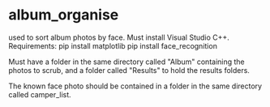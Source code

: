 # album_organise
used to sort album photos by face.
Must install Visual Studio C++.
Requirements:
  pip install matplotlib
  pip install face_recognition

Must have a folder in the same directory called "Album" containing the photos to scrub, and a folder called "Results" to hold the results folders.

The known face photo should be contained in a folder in the same directory called camper_list.

